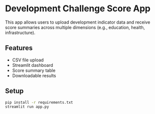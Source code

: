 
# Development Challenge Score App

This app allows users to upload development indicator data and receive score summaries across multiple dimensions (e.g., education, health, infrastructure).

## Features
- CSV file upload
- Streamlit dashboard
- Score summary table
- Downloadable results

## Setup
```bash
pip install -r requirements.txt
streamlit run app.py
```
